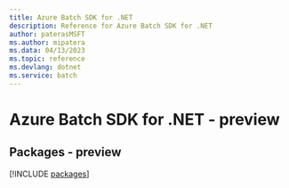 ```yaml
---
title: Azure Batch SDK for .NET
description: Reference for Azure Batch SDK for .NET
author: paterasMSFT
ms.author: mipatera
ms.data: 04/13/2023
ms.topic: reference
ms.devlang: dotnet
ms.service: batch
---
```

# Azure Batch SDK for .NET - preview
## Packages - preview
[!INCLUDE [packages](batch-index.md)]